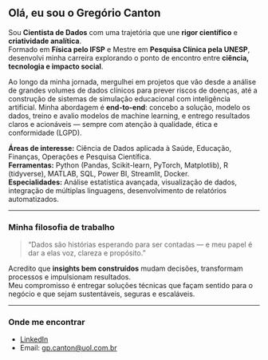## Olá, eu sou o Gregório Canton

Sou **Cientista de Dados** com uma trajetória que une **rigor científico** e **criatividade analítica**.  
Formado em **Física pelo IFSP** e Mestre em **Pesquisa Clínica pela UNESP**, desenvolvi minha carreira explorando o ponto de encontro entre **ciência, tecnologia e impacto social**.

Ao longo da minha jornada, mergulhei em projetos que vão desde a análise de grandes volumes de dados clínicos para prever riscos de doenças, até a construção de sistemas de simulação educacional com inteligência artificial. Minha abordagem é **end-to-end**: concebo a solução, modelo os dados, treino e avalio modelos de machine learning, e entrego resultados claros e acionáveis — sempre com atenção à qualidade, ética e conformidade (LGPD).

**Áreas de interesse:** Ciência de Dados aplicada à Saúde, Educação, Finanças, Operações e Pesquisa Científica.  
**Ferramentas:** Python (Pandas, Scikit-learn, PyTorch, Matplotlib), R (tidyverse), MATLAB, SQL, Power BI, Streamlit, Docker.  
**Especialidades:** Análise estatística avançada, visualização de dados, integração de múltiplas linguagens, desenvolvimento de relatórios automatizados.

---

### Minha filosofia de trabalho
> “Dados são histórias esperando para ser contadas — e meu papel é dar a elas voz, clareza e propósito.”

Acredito que **insights bem construídos** mudam decisões, transformam processos e impulsionam resultados.  
Meu compromisso é entregar soluções técnicas que façam sentido para o negócio e que sejam sustentáveis, seguras e escaláveis.

---

### Onde me encontrar
- [LinkedIn](https://www.linkedin.com/in/gregório-canton-6494a617b)
- Email: gp.canton@uol.com.br
